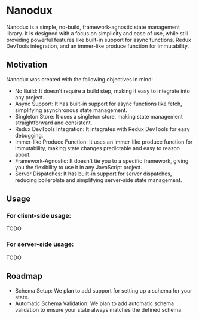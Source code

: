 # Nanodux

Nanodux is a simple, no-build, framework-agnostic state management library. It is designed with a focus on simplicity and ease of use, while still providing powerful features like built-in support for async functions, Redux DevTools integration, and an immer-like produce function for immutability.

## Motivation

Nanodux was created with the following objectives in mind:

- No Build: It doesn't require a build step, making it easy to integrate into any project.
- Async Support: It has built-in support for async functions like fetch, simplifying asynchronous state management.
- Singleton Store: It uses a singleton store, making state management straightforward and consistent.
- Redux DevTools Integration: It integrates with Redux DevTools for easy debugging.
- Immer-like Produce Function: It uses an immer-like produce function for immutability, making state changes predictable and easy to reason about.
- Framework-Agnostic: It doesn't tie you to a specific framework, giving you the flexibility to use it in any JavaScript project.
- Server Dispatches: It has built-in support for server dispatches, reducing boilerplate and simplifying server-side state management.

## Usage

### For client-side usage:


TODO

### For server-side usage:

TODO

## Roadmap

- Schema Setup: We plan to add support for setting up a schema for your state.
- Automatic Schema Validation: We plan to add automatic schema validation to ensure your state always matches the defined schema.
